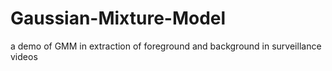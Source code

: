 # Gaussian-Mixture-Model
a demo of GMM in extraction of foreground and background in surveillance videos
